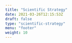 ```yaml
---
title: "Scientific Strategy"
date: 2021-03-26T12:15:53Z
draft: false
type: "scientific-strategy"
menu: "footer"
weight: 10
---
```


